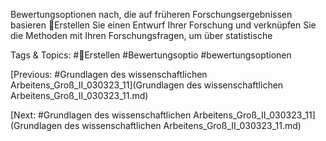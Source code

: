 Bewertungsoptionen nach, die auf früheren 
Forschungsergebnissen basieren
Erstellen Sie einen Entwurf Ihrer Forschung 
und verknüpfen Sie die Methoden mit Ihren 
Forschungsfragen, um über statistische 

   Tags & Topics:
   #Erstellen
   #Bewertungsoptio
   #bewertungsoptionen

[Previous: #Grundlagen des wissenschaftlichen Arbeitens_Groß_II_030323_11](Grundlagen des wissenschaftlichen Arbeitens_Groß_II_030323_11.md)

[Next: #Grundlagen des wissenschaftlichen Arbeitens_Groß_II_030323_11](Grundlagen des wissenschaftlichen Arbeitens_Groß_II_030323_11.md)